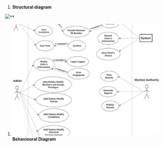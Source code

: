 ﻿1. **Structural diagram** 

![](Aspose.Words.4968c669-fb94-4686-835a-0129b732dc38.001.png)**

1. ![](Aspose.Words.4968c669-fb94-4686-835a-0129b732dc38.002.jpeg)**Behavioural  Diagram** 
